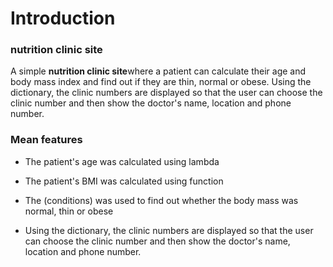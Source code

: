 # Introduction

### nutrition clinic site

A simple **nutrition clinic site**where a patient can calculate their age and body mass index and find out if they are thin, normal or obese.  Using the dictionary, the clinic numbers are displayed so that the user can choose the clinic number and then show the doctor's name, location and phone number.





### Mean features

- The patient's age was calculated using lambda 

- The patient's BMI was calculated using function

- The (conditions) was used to find out whether the body mass was normal, thin or obese

- Using the dictionary, the clinic numbers are displayed so that the user can choose the clinic number and then show the doctor's name, location and phone number.